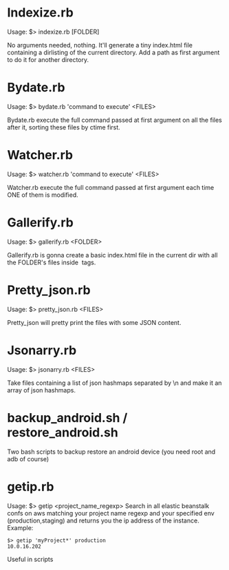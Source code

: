 # Indexize.rb

Usage: $> indexize.rb [FOLDER]

No arguments needed, nothing. It'll generate a tiny index.html file containing a dirlisting of the current directory. Add a path as first argument to do it for another directory.


# Bydate.rb

Usage: $> bydate.rb 'command to execute' \<FILES\>

Bydate.rb execute the full command passed at first argument on all the files after it, sorting these files by ctime first.


# Watcher.rb

Usage: $> watcher.rb 'command to execute' \<FILES\>

Watcher.rb execute the full command passed at first argument each time ONE of them is modified.

# Gallerify.rb

Usage: $> gallerify.rb \<FOLDER\>

Gallerify.rb is gonna create a basic index.html file in the current dir with all the FOLDER's files inside <img> tags.

# Pretty\_json.rb

Usage: $> pretty\_json.rb \<FILES\>

Pretty\_json will pretty print the files with some JSON content.

# Jsonarry.rb

Usage: $> jsonarry.rb \<FILES\>

Take files containing a list of json hashmaps separated by \n and make it an array of json hashmaps.

# backup\_android.sh / restore\_android.sh
Two bash scripts to backup restore an android device (you need root and adb of course)

# getip.rb
Usage: $> getip <project\_name\_regexp> <env>
Search in all elastic beanstalk confs on aws matching your project name regexp and your specified env (production,staging) and returns you the ip address of the instance.
Example:
```
$> getip 'myProject*' production
10.0.16.202
```
Useful in scripts
